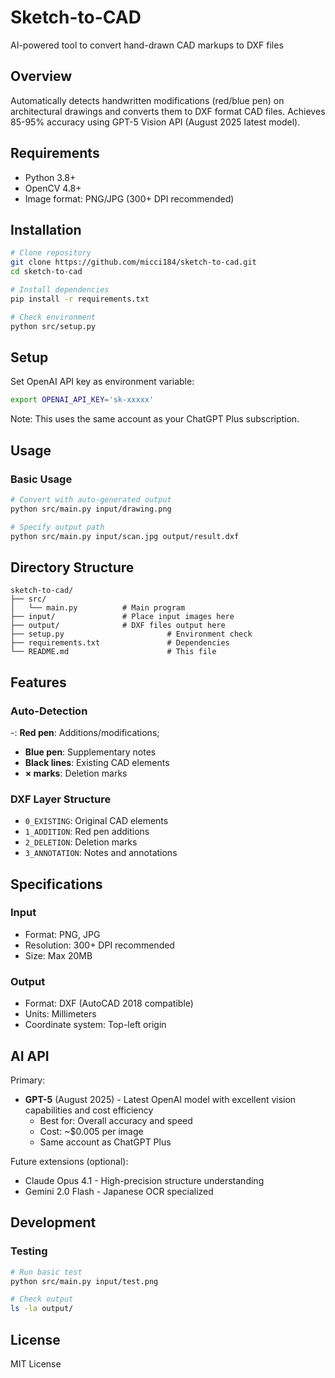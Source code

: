 # Sketch-to-CAD

AI-powered tool to convert hand-drawn CAD markups to DXF files

## Overview

Automatically detects handwritten modifications (red/blue pen) on architectural drawings and converts them to DXF format CAD files. Achieves 85-95% accuracy using GPT-5 Vision API (August 2025 latest model).

## Requirements

- Python 3.8+
- OpenCV 4.8+
- Image format: PNG/JPG (300+ DPI recommended)

## Installation

```bash
# Clone repository
git clone https://github.com/micci184/sketch-to-cad.git
cd sketch-to-cad

# Install dependencies
pip install -r requirements.txt

# Check environment
python src/setup.py
```

## Setup

Set OpenAI API key as environment variable:

```bash
export OPENAI_API_KEY='sk-xxxxx'
```

Note: This uses the same account as your ChatGPT Plus subscription.

## Usage

### Basic Usage

```bash
# Convert with auto-generated output
python src/main.py input/drawing.png

# Specify output path
python src/main.py input/scan.jpg output/result.dxf
```

## Directory Structure

```
sketch-to-cad/
├── src/
│   └── main.py          # Main program
├── input/               # Place input images here
├── output/              # DXF files output here
├── setup.py                       # Environment check
├── requirements.txt               # Dependencies
└── README.md                      # This file
```

## Features

### Auto-Detection

-: **Red pen**: Additions/modifications;
- **Blue pen**: Supplementary notes
- **Black lines**: Existing CAD elements
- **× marks**: Deletion marks

### DXF Layer Structure

- `0_EXISTING`: Original CAD elements
- `1_ADDITION`: Red pen additions
- `2_DELETION`: Deletion marks
- `3_ANNOTATION`: Notes and annotations

## Specifications

### Input

- Format: PNG, JPG
- Resolution: 300+ DPI recommended
- Size: Max 20MB

### Output

- Format: DXF (AutoCAD 2018 compatible)
- Units: Millimeters
- Coordinate system: Top-left origin

## AI API

Primary:

- **GPT-5** (August 2025) - Latest OpenAI model with excellent vision capabilities and cost efficiency
  - Best for: Overall accuracy and speed
  - Cost: ~$0.005 per image
  - Same account as ChatGPT Plus

Future extensions (optional):

- Claude Opus 4.1 - High-precision structure understanding
- Gemini 2.0 Flash - Japanese OCR specialized

## Development

### Testing

```bash
# Run basic test
python src/main.py input/test.png

# Check output
ls -la output/
```

## License

MIT License
